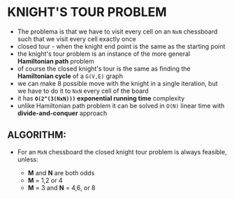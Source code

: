 # KNIGHT'S TOUR PROBLEM

- The problema is that we have to visit every cell on an `NxN` chessboard such that we visit every cell exactly once
- closed tour - when the knight end point is the same as the starting point
- the knight's tour problem is an instance of the more general **Hamiltonian path** problem
- of course the closed knight's tour is the same as finding the **Hamiltonian cycle** of a `G(V,E)` graph
- we can make 8 possible move with the knight in a single iteration, but we have to do it to `NxN` every cell of the board
- it has **`O(2^(3(NxN)))` exponential running time** complexity
- unlike Hamiltonian path problem it can be solved in `O(N)` linear time with **divide-and-conquer** approach

## ALGORITHM:


- For an `MxN` chessboard the closed knight tour problem is always feasible, unless:

    - **M** and **N** are both odds
    - **M** = 1,2 or 4
    - **M** = 3 and **N** = 4,6, or 8